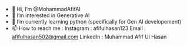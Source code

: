 - 👋 Hi, I’m @MohammadAfifAI
- 👀 I’m interested in Generative AI 
- 🌱 I’m currently learning python (specifically for Gen AI developement)
- 📫 How to reach me : Instagram : afifulhasan123
                       Email : afifulhasan502@gmail.com
                       LinkedIn : Muhammad Afif Ul Hasan
